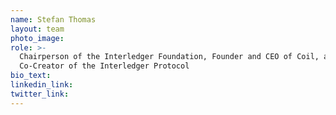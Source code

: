 ```yaml
---
name: Stefan Thomas
layout: team
photo_image:
role: >-
  Chairperson of the Interledger Foundation, Founder and CEO of Coil, and
  Co-Creator of the Interledger Protocol
bio_text:
linkedin_link:
twitter_link:
---
```


